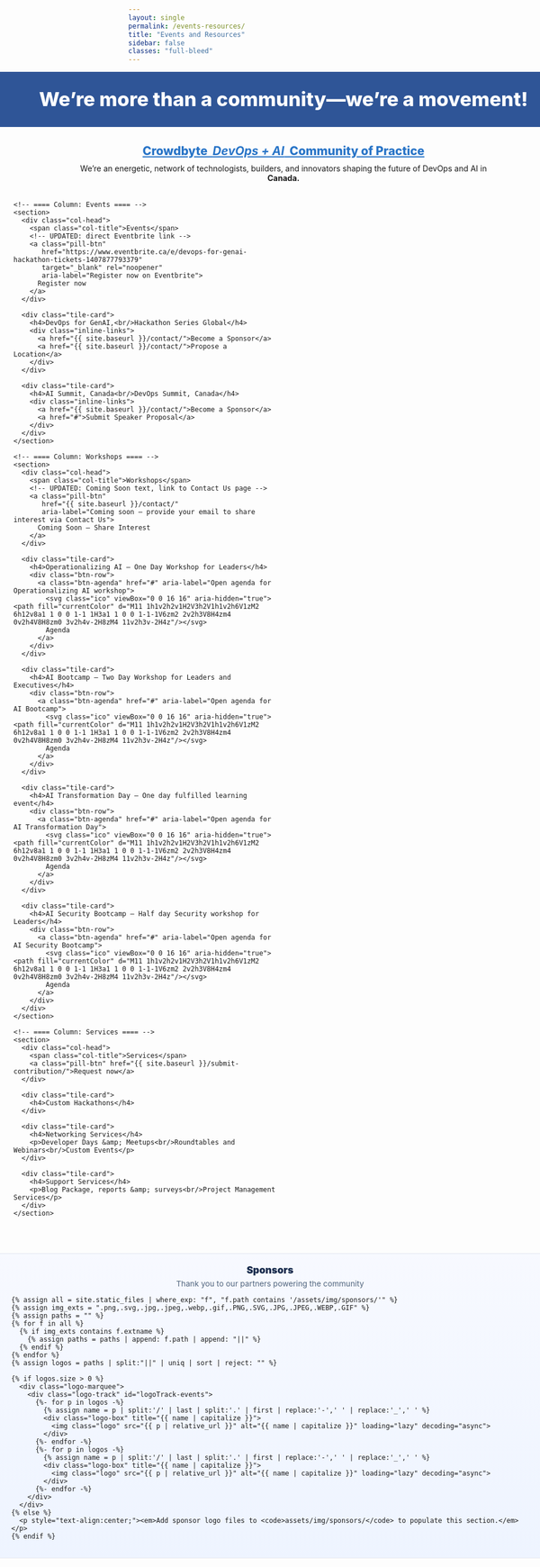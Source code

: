 ```yaml
---
layout: single
permalink: /events-resources/
title: "Events and Resources"
sidebar: false
classes: "full-bleed"
---
```


<style>
/* Hide the Previous / Next pager on this page only */
.pagination, .pagination--pager { display:none !important; }

/* ===== Full-bleed layout (edge-to-edge) ===== */
.page.full-bleed .page__inner-wrap,
.page.full-bleed .page__content {
  max-width: none !important;
  padding-left: 0 !important;
  padding-right: 0 !important;
}
.full-bleed-row { width:100vw; margin-left:calc(50% - 50vw); margin-right:calc(50% - 50vw); }

/* Center the page title */
.page__title { text-align:center !important; margin-left:auto; margin-right:auto; }

/* ===== Hero band ===== */
.cb-hero{
  background:#2f5597; color:#fff; padding:28px 24px; text-align:center;
}
.cb-hero h1{ margin:0; font-weight:800; font-size:clamp(24px,3.6vw,40px); line-height:1.2; }

/* ===== Body ===== */
.cb-wrap { padding: 20px clamp(16px,3vw,24px); }

/* Title + intro */
.cb-title{
  text-align:center; font-weight:800; margin:10px 0; font-size: clamp(18px, 2.2vw, 24px);
}
.cb-title .hl{ color:#2874c7; text-decoration: underline; }
.cb-intro{ text-align:center; margin:6px 0 18px; }
.cb-intro strong{ display:block; }

/* ===== Three-column layout ===== */
.er-grid3{
  display:grid;
  grid-template-columns: repeat(3, 1fr);
  gap: 18px;
  max-width: 1200px;
  margin: 0 auto;
}
@media (max-width: 980px){ .er-grid3{ grid-template-columns: 1fr 1fr; } }
@media (max-width: 680px){ .er-grid3{ grid-template-columns: 1fr; } }

/* Column header (title + pill button) */
.col-head{
  display:flex; align-items:center; justify-content:flex-start; gap:10px;
  margin-bottom: 8px;
}
.col-title{
  display:inline-block;
  background:#2f74d0; color:#fff; font-weight:800;
  padding:6px 10px; border-radius:8px; font-size:14px; letter-spacing:.2px;
}
.pill-btn{
  margin-left: 6px;
  display:inline-block; font-weight:800; font-size:14px;
  color:#fff !important; text-decoration:none;
  background:#7fb0f0; border:1px solid rgba(0,0,0,.1);
  padding:6px 10px; border-radius:8px;
}
.pill-btn:hover{ filter:brightness(1.05); }

/* Cards */
.tile-card{
  background:#e9eff7; border:1px solid #d2dbe8; border-radius:4px;
  padding: 10px 12px;
}
.tile-card + .tile-card{ margin-top: 12px; }
.tile-card h4{ margin:0 0 6px; color:#1f3c6d; font-weight:800; font-size: 15px; }
.tile-card p{ margin:.25rem 0; }
.tile-card .muted{ color:#2b4f8b; font-weight:700; }

/* Inline links list */
.inline-links a{
  display:block; color:#2874c7; text-decoration:none; font-weight:600; font-style:italic;
  font-size:.92rem; line-height:1.25;
}
.inline-links a + a{ margin-top:.25rem; }
.inline-links a:hover, .inline-links a:focus{ text-decoration:underline; }

/* ===== Pretty “Agenda” button ===== */
.btn-row{ margin-top:6px; }
.btn-agenda{
  display:inline-flex; align-items:center; gap:8px;
  padding:8px 12px;
  border-radius:999px;
  font-weight:800; font-size:14px;
  text-decoration:none;
  color:#fff !important;
  background: linear-gradient(180deg, #3b82f6 0%, #1d4ed8 100%);
  border:1px solid rgba(255,255,255,.2);
  box-shadow: 0 6px 16px rgba(29,78,216,.25), inset 0 1px 0 rgba(255,255,255,.06);
  transition: transform .1s ease, box-shadow .1s ease, filter .1s ease;
}
.btn-agenda:hover{ transform: translateY(-1px); filter:brightness(1.03); box-shadow:0 8px 18px rgba(29,78,216,.35); }
.btn-agenda:active{ transform: translateY(0); }
.btn-agenda:focus-visible{ outline:3px solid #93c5fd; outline-offset:2px; }
.btn-agenda .ico{ width:16px; height:16px; display:block; }

/* ===== SPONSORS (uniform tiles + seamless loop) ===== */
.sponsors-band{
  width:100vw; margin-left:calc(50% - 50vw); margin-right:calc(50% - 50vw);
  background: linear-gradient(180deg, #f7f9ff 0%, #eef4ff 100%);
  border-top: 1px solid rgba(0,0,0,.06);
  border-bottom: 1px solid rgba(0,0,0,.06);
  padding: clamp(12px, 1.8vw, 18px) 0;
  margin-top: clamp(24px, 3.2vw, 48px);
}
.sponsors-inner{ max-width:1200px; margin:0 auto; padding:0 clamp(10px, 2.6vw, 20px); }
.sponsors-head{ display:flex; flex-direction:column; align-items:center; gap:6px; margin-bottom:10px; text-align:center; }
.sponsors-title{ margin:0; font-weight:900; font-size: clamp(15px, 1.8vw, 18px); color:#172b4d; }
.sponsors-note{ margin:0; font-size: clamp(.86rem, 1.3vw, .95rem); color:#51657d; }
.logo-marquee{ position:relative; overflow:hidden; }
.logo-track{
  --loop-distance: 50%; --loop-duration: 26s;
  display:flex; align-items:center; gap:12px; will-change:transform;
  animation: sponsors-marquee var(--loop-duration) linear infinite;
}
.logo-track:hover{ animation-play-state: paused; }
@keyframes sponsors-marquee{ from{transform:translateX(0)} to{transform:translateX(calc(-1 * var(--loop-distance)))} }

:root{ --tile-w: 170px; --tile-h: 60px; }
.logo-box{
  flex:0 0 auto; width:var(--tile-w); height:var(--tile-h);
  display:flex; align-items:center; justify-content:center;
  background:#fff; border:1px solid rgba(23,43,77,.10); border-radius:10px;
  box-shadow:0 6px 18px rgba(23,43,77,.08); padding:6px; overflow:hidden;
}
.logo{ display:block; max-width:100%; max-height:100%; width:auto; height:auto; object-fit:contain; }

/* Reduced motion */
@media (prefers-reduced-motion: reduce){ .logo-track{ animation:none; } }
</style>

<!-- HERO -->
<div class="full-bleed-row cb-hero">
  <h1>We’re more than a community—we’re a movement!</h1>
</div>

<!-- MAIN -->
<div class="full-bleed-row cb-wrap">
  <h2 class="cb-title">
    <span class="hl">Crowdbyte&nbsp;&nbsp;<em><strong>DevOps + AI</strong></em>&nbsp;&nbsp;Community of Practice</span>
  </h2>
  <p class="cb-intro">
    We’re an energetic, network of technologists, builders, and innovators shaping the future of DevOps and AI in <strong>Canada.</strong>
  </p>

  <!-- ===== 3 COLUMN LAYOUT ===== -->
  <div class="er-grid3">

    <!-- ==== Column: Events ==== -->
    <section>
      <div class="col-head">
        <span class="col-title">Events</span>
        <!-- UPDATED: direct Eventbrite link -->
        <a class="pill-btn"
           href="https://www.eventbrite.ca/e/devops-for-genai-hackathon-tickets-1407877793379"
           target="_blank" rel="noopener"
           aria-label="Register now on Eventbrite">
          Register now
        </a>
      </div>

      <div class="tile-card">
        <h4>DevOps for GenAI,<br/>Hackathon Series Global</h4>
        <div class="inline-links">
          <a href="{{ site.baseurl }}/contact/">Become a Sponsor</a>
          <a href="{{ site.baseurl }}/contact/">Propose a Location</a>
        </div>
      </div>

      <div class="tile-card">
        <h4>AI Summit, Canada<br/>DevOps Summit, Canada</h4>
        <div class="inline-links">
          <a href="{{ site.baseurl }}/contact/">Become a Sponsor</a>
          <a href="#">Submit Speaker Proposal</a>
        </div>
      </div>
    </section>

    <!-- ==== Column: Workshops ==== -->
    <section>
      <div class="col-head">
        <span class="col-title">Workshops</span>
        <!-- UPDATED: Coming Soon text, link to Contact Us page -->
        <a class="pill-btn"
           href="{{ site.baseurl }}/contact/"
           aria-label="Coming soon — provide your email to share interest via Contact Us">
          Coming Soon — Share Interest
        </a>
      </div>

      <div class="tile-card">
        <h4>Operationalizing AI — One Day Workshop for Leaders</h4>
        <div class="btn-row">
          <a class="btn-agenda" href="#" aria-label="Open agenda for Operationalizing AI workshop">
            <svg class="ico" viewBox="0 0 16 16" aria-hidden="true"><path fill="currentColor" d="M11 1h1v2h2v1H2V3h2V1h1v2h6V1zM2 6h12v8a1 1 0 0 1-1 1H3a1 1 0 0 1-1-1V6zm2 2v2h3V8H4zm4 0v2h4V8H8zm0 3v2h4v-2H8zM4 11v2h3v-2H4z"/></svg>
            Agenda
          </a>
        </div>
      </div>

      <div class="tile-card">
        <h4>AI Bootcamp — Two Day Workshop for Leaders and Executives</h4>
        <div class="btn-row">
          <a class="btn-agenda" href="#" aria-label="Open agenda for AI Bootcamp">
            <svg class="ico" viewBox="0 0 16 16" aria-hidden="true"><path fill="currentColor" d="M11 1h1v2h2v1H2V3h2V1h1v2h6V1zM2 6h12v8a1 1 0 0 1-1 1H3a1 1 0 0 1-1-1V6zm2 2v2h3V8H4zm4 0v2h4V8H8zm0 3v2h4v-2H8zM4 11v2h3v-2H4z"/></svg>
            Agenda
          </a>
        </div>
      </div>

      <div class="tile-card">
        <h4>AI Transformation Day — One day fulfilled learning event</h4>
        <div class="btn-row">
          <a class="btn-agenda" href="#" aria-label="Open agenda for AI Transformation Day">
            <svg class="ico" viewBox="0 0 16 16" aria-hidden="true"><path fill="currentColor" d="M11 1h1v2h2v1H2V3h2V1h1v2h6V1zM2 6h12v8a1 1 0 0 1-1 1H3a1 1 0 0 1-1-1V6zm2 2v2h3V8H4zm4 0v2h4V8H8zm0 3v2h4v-2H8zM4 11v2h3v-2H4z"/></svg>
            Agenda
          </a>
        </div>
      </div>

      <div class="tile-card">
        <h4>AI Security Bootcamp — Half day Security workshop for Leaders</h4>
        <div class="btn-row">
          <a class="btn-agenda" href="#" aria-label="Open agenda for AI Security Bootcamp">
            <svg class="ico" viewBox="0 0 16 16" aria-hidden="true"><path fill="currentColor" d="M11 1h1v2h2v1H2V3h2V1h1v2h6V1zM2 6h12v8a1 1 0 0 1-1 1H3a1 1 0 0 1-1-1V6zm2 2v2h3V8H4zm4 0v2h4V8H8zm0 3v2h4v-2H8zM4 11v2h3v-2H4z"/></svg>
            Agenda
          </a>
        </div>
      </div>
    </section>

    <!-- ==== Column: Services ==== -->
    <section>
      <div class="col-head">
        <span class="col-title">Services</span>
        <a class="pill-btn" href="{{ site.baseurl }}/submit-contribution/">Request now</a>
      </div>

      <div class="tile-card">
        <h4>Custom Hackathons</h4>
      </div>

      <div class="tile-card">
        <h4>Networking Services</h4>
        <p>Developer Days &amp; Meetups<br/>Roundtables and Webinars<br/>Custom Events</p>
      </div>

      <div class="tile-card">
        <h4>Support Services</h4>
        <p>Blog Package, reports &amp; surveys<br/>Project Management Services</p>
      </div>
    </section>

  </div><!-- /er-grid3 -->
</div><!-- /cb-wrap -->

<!-- ===== SPONSORS (uniform tiles + seamless loop) ===== -->
<div class="sponsors-band" aria-label="Sponsors">
  <div class="sponsors-inner">
    <div class="sponsors-head">
      <h3 class="sponsors-title">Sponsors</h3>
      <p class="sponsors-note">Thank you to our partners powering the community</p>
    </div>

    {% assign all = site.static_files | where_exp: "f", "f.path contains '/assets/img/sponsors/'" %}
    {% assign img_exts = ".png,.svg,.jpg,.jpeg,.webp,.gif,.PNG,.SVG,.JPG,.JPEG,.WEBP,.GIF" %}
    {% assign paths = "" %}
    {% for f in all %}
      {% if img_exts contains f.extname %}
        {% assign paths = paths | append: f.path | append: "||" %}
      {% endif %}
    {% endfor %}
    {% assign logos = paths | split:"||" | uniq | sort | reject: "" %}

    {% if logos.size > 0 %}
      <div class="logo-marquee">
        <div class="logo-track" id="logoTrack-events">
          {%- for p in logos -%}
            {% assign name = p | split:'/' | last | split:'.' | first | replace:'-',' ' | replace:'_',' ' %}
            <div class="logo-box" title="{{ name | capitalize }}">
              <img class="logo" src="{{ p | relative_url }}" alt="{{ name | capitalize }}" loading="lazy" decoding="async">
            </div>
          {%- endfor -%}
          {%- for p in logos -%}
            {% assign name = p | split:'/' | last | split:'.' | first | replace:'-',' ' | replace:'_',' ' %}
            <div class="logo-box" title="{{ name | capitalize }}">
              <img class="logo" src="{{ p | relative_url }}" alt="{{ name | capitalize }}" loading="lazy" decoding="async">
            </div>
          {%- endfor -%}
        </div>
      </div>
    {% else %}
      <p style="text-align:center;"><em>Add sponsor logo files to <code>assets/img/sponsors/</code> to populate this section.</em></p>
    {% endif %}
  </div>
</div>

<script>
(function(){
  /* Sponsors: dynamic seamless marquee (brisk) */
  const track = document.getElementById('logoTrack-events');
  if (track) {
    const children = Array.from(track.children);
    const half = Math.floor(children.length / 2);
    if (half > 0) {
      let distance = 0;
      for (let i = 0; i < half; i++) {
        const el = children[i];
        const style = window.getComputedStyle(el);
        const ml = parseFloat(style.marginLeft) || 0;
        const mr = parseFloat(style.marginRight) || 0;
        distance += el.getBoundingClientRect().width + ml + mr;
      }
      track.style.setProperty('--loop-distance', distance + 'px');
      const pxPerSec = 140;
      const duration = Math.max(10, Math.round(distance / pxPerSec));
      track.style.setProperty('--loop-duration', duration + 's');
    }
  }
})();
</script>
